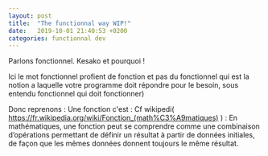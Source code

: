 ```yaml
---
layout: post
title:  "The functionnal way WIP!"
date:   2019-10-01 21:40:53 +0200
categories: functionnal dev
---
```



Parlons fonctionnel. Kesako et pourquoi ! 

Ici le mot fonctionnel profient de fonction et pas du fonctionnel qui est la notion a laquelle votre programme doit répondre pour le besoin, sous entendu fonctionnel qui doit fonctionner)

Donc reprenons :  Une fonction c'est : 
Cf wikipedi( https://fr.wikipedia.org/wiki/Fonction_(math%C3%A9matiques) ) : En mathématiques, une fonction peut se comprendre comme une combinaison d’opérations permettant de définir un résultat à partir de données initiales, de façon que les mêmes données donnent toujours le même résultat.

